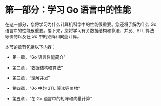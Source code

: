 # 第一部分：学习 Go 语言中的性能

在这一部分，您将学习为什么计算机科学中的性能很重要。您还将了解为什么 Go 语言中的性能很重要。接下来，您将学习有关数据结构和算法、并发、STL 算法等价物以及在 Go 中的矩阵和向量计算。

本节的章节包括以下内容：

+   第一章，“Go 语言性能简介”

+   第二章，“数据结构和算法”

+   第三章，“理解并发”

+   第四章，“Go 中的 STL 算法等价物”

+   第五章，“在 Go 语言中的矩阵和向量计算”
